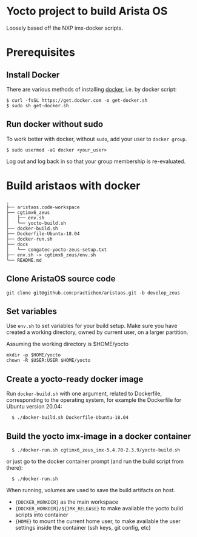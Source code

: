 # Yocto project to build Arista OS

Loosely based off the NXP imx-docker scripts.

Prerequisites
=============

Install Docker
--------------

There are various methods of installing [docker], i.e. by docker script:
  ```{.sh}
  $ curl -fsSL https://get.docker.com -o get-docker.sh
  $ sudo sh get-docker.sh
  ```

Run docker without sudo
-----------------------

To work better with docker, without `sudo`, add your user to `docker group`.
  ```{.sh}
  $ sudo usermod -aG docker <your_user>
  ```

Log out and log back in so that your group membership is re-evaluated.

Build aristaos with docker
======================
```{.sh}
.
├── aristaos.code-workspace
├── cgtimx6_zeus
│   ├── env.sh
│   └── yocto-build.sh
├── docker-build.sh
├── Dockerfile-Ubuntu-18.04
├── docker-run.sh
├── docs
│   └── congatec-yocto-zeus-setup.txt
├── env.sh -> cgtimx6_zeus/env.sh
└── README.md

```

Clone AristaOS source code
-------------

```{.sh}
git clone git@github.com:practichem/aristaos.git -b develop_zeus
```

Set variables
-------------

Use `env.sh` to set variables for your build setup. Make sure you have 
created a working directory, owned by current user, on a larger partition.

Assuming the working directory is $HOME/yocto

```{.sh}
mkdir -p $HOME/yocto
chown -R $USER:USER $HOME/yocto
```

Create a yocto-ready docker image
---------------------------------

Run `docker-build.sh` with one argument, related to Dockerfile, corresponding 
to the operating system, for example the Dockerfile for Ubuntu version 20.04:

```{.sh}
  $ ./docker-build.sh Dockerfile-Ubuntu-18.04
```

Build the yocto imx-image in a docker container
-----------------------------------------------

```{.sh}
  $ ./docker-run.sh cgtimx6_zeus_imx-5.4.70-2.3.9/yocto-build.sh
```

or just go to the docker container prompt (and run the build script from there):

```{.sh}
  $ ./docker-run.sh
```

When running, volumes are used to save the build artifacts on host.
  - `{DOCKER_WORKDIR}` as the main workspace
  - `{DOCKER_WORKDIR}/${IMX_RELEASE}` to make available the yocto build scripts 
    into container
  - `{HOME}` to mount the current home user, to make available the user 
    settings inside the container (ssh keys, git config, etc)

[docker]: https://docs.docker.com/engine/install/ubuntu/ "DockerInstall/Ubuntu"

